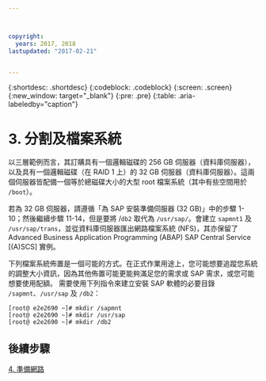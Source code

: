 ```yaml
---



copyright:
  years: 2017, 2018
lastupdated: "2017-02-21"


---
```


{:shortdesc: .shortdesc}
{:codeblock: .codeblock}
{:screen: .screen}
{:new_window: target="_blank"}
{:pre: .pre}
{:table: .aria-labeledby="caption"}

# 3. 分割及檔案系統

以三層範例而言，其訂購具有一個邏輯磁碟的 256 GB 伺服器（資料庫伺服器），以及具有一個邏輯磁碟（在 RAID 1 上）的 32 GB 伺服器（資料庫伺服器）。這兩個伺服器皆配備一個等於總磁碟大小的大型 root 檔案系統（其中有些空間用於 `/boot`）。

若為 32 GB 伺服器，請遵循「為 SAP 安裝準備伺服器 (32 GB)」中的步驟 1-10；然後繼續步驟 11-14，但是要將 /`db2` 取代為 `/usr/sap/`。會建立 `sapmnt1` 及 `/usr/sap/trans`，並從資料庫伺服器匯出網路檔案系統 (NFS)，其亦保留了 Advanced Business Application Programming (ABAP) SAP Central Service [(A)SCS] 實例。

下列檔案系統佈置是一個可能的方式。在正式作業用途上，您可能想要追蹤您系統的調整大小資訊，因為其他佈置可能更能夠滿足您的需求或 SAP 需求，或您可能想要使用配額。
需要使用下列指令來建立安裝 SAP 軟體的必要目錄 `/sapmnt`、`/usr/sap` 及 `/db2`：
```
[root@ e2e2690 ~]# mkdir /sapmnt
[root@ e2e2690 ~]# mkdir /usr/sap
[root@ e2e2690 ~]# mkdir /db2
```
 
## 後續步驟

[4. 準備網路](/docs/infrastructure/sap-netweaver-rhel-qrg/rhel-prepare-network.html#network)
